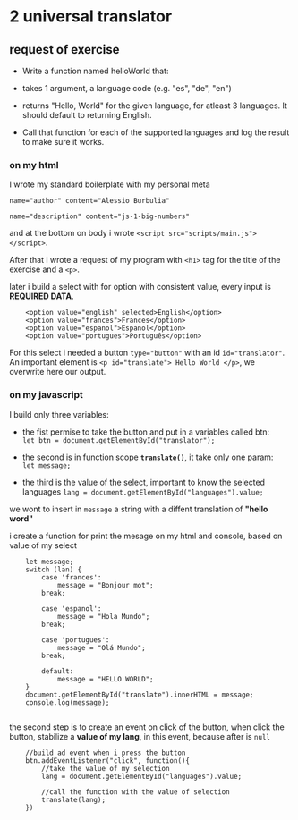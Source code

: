 # 2 universal translator

## request of exercise
      
- Write a function named helloWorld that:
      
- takes 1 argument, a language code (e.g. "es", "de", "en")
      
- returns "Hello, World" for the given language, for atleast 3 languages. It should default to returning English.
      
- Call that function for each of the supported languages and log the result to make sure it works.

### on my html
I wrote my standard boilerplate with my personal meta

`name="author" content="Alessio Burbulia"`

`name="description" content="js-1-big-numbers"`

and at the bottom on body i wrote `<script src="scripts/main.js"></script>`.


After that i wrote a request of my program with `<h1>` tag for the title of the exercise and a `<p>`.

later i build a select with for option with consistent value, every input is **REQUIRED DATA**.

```
    <option value="english" selected>English</option>
    <option value="frances">Frances</option>
    <option value="espanol">Espanol</option>
    <option value="portugues">Português</option>
```

For this select i needed a button `type="button"` with an id `id="translator"`.
An important element is `<p id="translate"> Hello World </p>`, we overwrite here our output. 

### on my javascript

I build only three variables:
- the fist permise to take the button and put in a variables called btn:\
`let btn = document.getElementById("translator");`

- the second is in function scope **`translate()`**, it take only one param:\
    `let message;`

- the third is the value of the select, important to know the selected languages
    `lang = document.getElementById("languages").value;`

we wont to insert in `message` a string with a diffent translation of **"hello word"**

i create a function for print the mesage on my html and console, based on value of my select 

```
    let message;
    switch (lan) {
        case 'frances':
            message = "Bonjour mot";
        break;
        
        case 'espanol':
            message = "Hola Mundo";
        break;

        case 'portugues':
            message = "Olá Mundo";
        break;

        default:
            message = "HELLO WORLD";
    }
    document.getElementById("translate").innerHTML = message;
    console.log(message);
    
```
the second step is to create an event on click of the button, when click the button,
stabilize a **value of my lang**, in this event, because after is `null`

```
    //build ad event when i press the button
    btn.addEventListener("click", function(){
        //take the value of my selection
        lang = document.getElementById("languages").value;
        
        //call the function with the value of selection
        translate(lang);
    })
```



